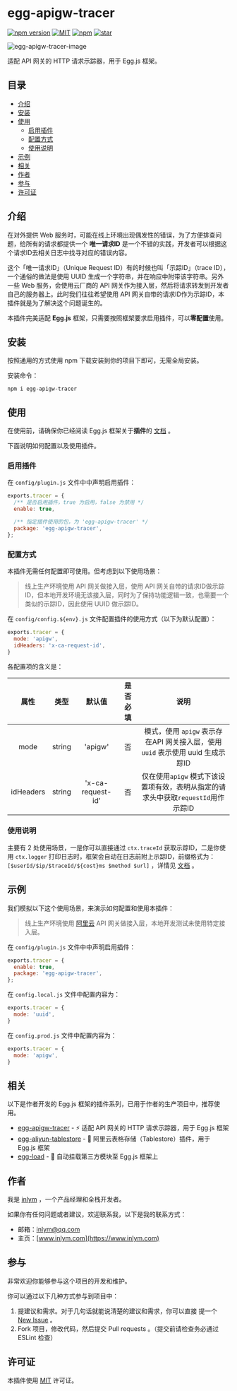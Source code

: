 # egg-apigw-tracer


[![npm version](https://img.shields.io/npm/v/egg-apigw-tracer)](https://www.npmjs.com/package/egg-apigw-tracer)  [![MIT](https://img.shields.io/npm/l/egg-apigw-tracer)](https://github.com/inlym/egg-apigw-tracer/blob/master/LICENSE)  [![npm](https://img.shields.io/npm/dw/egg-apigw-tracer)](https://www.npmjs.com/package/egg-apigw-tracer)  [![star](https://gitee.com/inlym/egg-apigw-tracer/badge/star.svg?theme=dark)](https://gitee.com/inlym/egg-apigw-tracer/stargazers)


![egg-apigw-tracer-image](https://img.inlym.com/dca8bebe5e534bfa87b52f42e7be282c.png)



适配 API 网关的 HTTP 请求示踪器，用于 Egg.js 框架。



## 目录

-   [介绍](#介绍)
-   [安装](#安装)
-   [使用](#使用)
    -   [启用插件](#启用插件)
    -   [配置方式](#配置方式)
    -   [使用说明](#使用说明)
-   [示例](#示例)
-   [相关](#相关)
-   [作者](#作者)
-   [参与](#参与)
-   [许可证](#许可证)



## 介绍

在对外提供 Web 服务时，可能在线上环境出现偶发性的错误，为了方便排查问题，给所有的请求都提供一个 **唯一请求ID** 是一个不错的实践，开发者可以根据这个请求ID去相关日志中找寻对应的错误内容。



这个「唯一请求ID」（Unique Request ID）有的时候也叫「示踪ID」（trace ID），一个通俗的做法是使用 UUID 生成一个字符串，并在响应中附带该字符串。另外一些 Web 服务，会使用云厂商的 API 网关作为接入层，然后将请求转发到开发者自己的服务器上。此时我们往往希望使用 API 网关自带的请求ID作为示踪ID，本插件就是为了解决这个问题诞生的。



本插件完美适配 **Egg.js** 框架，只需要按照框架要求启用插件，可以**零配置**使用。



## 安装

按照通用的方式使用 npm 下载安装到你的项目下即可，无需全局安装。



安装命令：

```shell
npm i egg-apigw-tracer
```





## 使用

在使用前，请确保你已经阅读 Egg.js 框架关于**插件**的 [文档](https://eggjs.org/zh-cn/basics/plugin.html) 。



下面说明如何配置以及使用插件。



### 启用插件

在 `config/plugin.js` 文件中中声明启用插件：

```js
exports.tracer = {
  /** 是否启用插件，true 为启用，false 为禁用 */
  enable: true,

  /** 指定插件使用的包，为 'egg-apigw-tracer' */
  package: 'egg-apigw-tracer',
};
```



### 配置方式

本插件无需任何配置即可使用。但考虑到以下使用场景：

>   线上生产环境使用 API 网关做接入层，使用 API 网关自带的请求ID做示踪ID，但本地开发环境无该接入层，同时为了保持功能逻辑一致，也需要一个类似的示踪ID，因此使用 UUID 做示踪ID。



在 `config/config.${env}.js` 文件配置插件的使用方式（以下为默认配置）：

```js
exports.tracer = {
  mode: 'apigw',
  idHeaders: 'x-ca-request-id',
}
```
各配置项的含义是：

|   属性    |  类型  |      默认值       | 是否必填 |                             说明                             |
| :-------: | :----: | :---------------: | :------: | :----------------------------------------------------------: |
|   mode    | string |      'apigw'      |    否    | 模式，使用 `apigw` 表示存在API 网关接入层，使用 `uuid` 表示使用 uuid 生成示踪ID |
| idHeaders | string | 'x-ca-request-id' |    否    | 仅在使用`apigw` 模式下该设置项有效，表明从指定的请求头中获取`requestId`用作示踪ID |



### 使用说明

主要有 2 处使用场景，一是你可以直接通过 `ctx.traceId` 获取示踪ID，二是你使用 `ctx.logger` 打印日志时，框架会自动在日志前附上示踪ID，前缀格式为：`[$userId/$ip/$traceId/${cost}ms $method $url]` ，详情见 [文档](https://eggjs.org/zh-cn/core/logger.html#如何打印日志) 。



## 示例

我们模拟以下这个使用场景，来演示如何配置和使用本插件：

>   线上生产环境使用 [阿里云](https://promotion.aliyun.com/ntms/yunparter/invite.html?userCode=lzfqdh6g)  API 网关做接入层，本地开发测试未使用特定接入层。



在 `config/plugin.js` 文件中中声明启用插件：

```js
exports.tracer = {
  enable: true,
  package: 'egg-apigw-tracer',
};
```



在 `config.local.js` 文件中配置内容为：

```js
exports.tracer = {
  mode: 'uuid',
}
```



在 `config.prod.js` 文件中配置内容为：

```js
exports.tracer = {
  mode: 'apigw',
}
```



## 相关

以下是作者开发的 Egg.js 框架的插件系列，已用于作者的生产项目中，推荐使用。
-   [egg-apigw-tracer](https://github.com/inlym/egg-apigw-tracer) - ⚡ 适配 API 网关的 HTTP 请求示踪器，用于 Egg.js 框架
-   [egg-aliyun-tablestore](https://github.com/inlym/egg-aliyun-tablestore) - 🚚 阿里云表格存储（Tablestore）插件，用于 Egg.js 框架
-   [egg-load](https://github.com/inlym/egg-load) - 🚀 自动挂载第三方模块至 Egg.js 框架上




## 作者

我是 [inlym](https://www.inlym.com) ，一个产品经理和全栈开发者。



如果你有任何问题或者建议，欢迎联系我，以下是我的联系方式：

-   邮箱：inlym@qq.com
-   主页：[www.inlym.com](https://www.inlym.com)



## 参与

非常欢迎你能够参与这个项目的开发和维护。

你可以通过以下几种方式参与到项目中：

1.  提建议和需求。对于几句话就能说清楚的建议和需求，你可以直接 提一个 [New Issue](https://github.com/inlym/egg-apigw-tracer/issues/new) 。
2.  Fork 项目，修改代码，然后提交 Pull requests 。（提交前请检查务必通过 ESLint 检查）



## 许可证

本插件使用 [MIT](LICENSE) 许可证。
